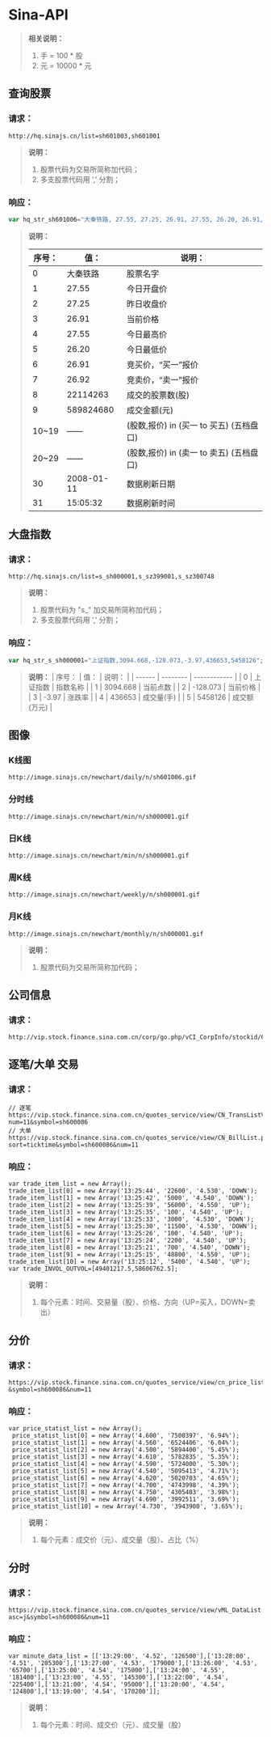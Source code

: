 # Sina-API

> **相关说明：**
>
> 1. 手 = 100 * 股
> 2. 元 = 10000 * 元


## 查询股票

### 请求：

```
http://hq.sinajs.cn/list=sh601003,sh601001
```

> **说明：**
>
> 1. 股票代码为交易所简称加代码；
> 2. 多支股票代码用 ',' 分割；

### 响应：

```js
var hq_str_sh601006="大秦铁路, 27.55, 27.25, 26.91, 27.55, 26.20, 26.91, 26.92, 22114263, 589824680, 4695, 26.91, 57590, 26.90, 14700, 26.89, 14300, 26.88, 15100, 26.87, 3100, 26.92, 8900, 26.93, 14230, 26.94, 25150, 26.95, 15220, 26.96, 2008-01-11, 15:05:32";
```

> **说明：**
>
> | 序号： | 值：       | 说明：                                   |
> | ------ | ---------- | ---------------------------------------- |
> | 0      | 大秦铁路   | 股票名字                                 |
> | 1      | 27.55      | 今日开盘价                               |
> | 2      | 27.25      | 昨日收盘价                               |
> | 3      | 26.91      | 当前价格                                 |
> | 4      | 27.55      | 今日最高价                               |
> | 5      | 26.20      | 今日最低价                               |
> | 6      | 26.91      | 竞买价，“买一”报价                       |
> | 7      | 26.92      | 竞卖价，“卖一”报价                       |
> | 8      | 22114263   | 成交的股票数(股)                         |
> | 9      | 589824680  | 成交金额(元)                             |
> | 10~19  | ——         | (股数,报价) in (买一 to 买五) (五档盘口) |
> | 20~29  | ——         | (股数,报价) in (卖一 to 卖五) (五档盘口) |
> | 30     | 2008-01-11 | 数据刷新日期                             |
> | 31     | 15:05:32   | 数据刷新时间                             |
>

## 大盘指数

### 请求：

```
http://hq.sinajs.cn/list=s_sh000001,s_sz399001,s_sz300748
```

> **说明：**
>
> 1. 股票代码为 "s_" 加交易所简称加代码；
> 2. 多支股票代码用 ',' 分割；

### 响应：

```js
var hq_str_s_sh000001="上证指数,3094.668,-128.073,-3.97,436653,5458126";
```
> **说明：**
> | 序号： | 值：     | 说明：       |
> | ------ | -------- | ------------ |
> | 0      | 上证指数 | 指数名称     |
> | 1      | 3094.668 | 当前点数     |
> | 2      | -128.073 | 当前价格     |
> | 3      | -3.97    | 涨跌率       |
> | 4      | 436653   | 成交量(手)   |
> | 5      | 5458126  | 成交额(万元) |
>



## 图像

### K线图

```
http://image.sinajs.cn/newchart/daily/n/sh601006.gif
```

### 分时线

```
http://image.sinajs.cn/newchart/min/n/sh000001.gif
```

### 日K线

```
http://image.sinajs.cn/newchart/min/n/sh000001.gif
```

### 周K线

```
http://image.sinajs.cn/newchart/weekly/n/sh000001.gif
```

### 月K线

```
http://image.sinajs.cn/newchart/monthly/n/sh000001.gif
```

> **说明：**
>
> 1. 股票代码为交易所简称加代码；



## 公司信息

### 请求：

```
http://vip.stock.finance.sina.com.cn/corp/go.php/vCI_CorpInfo/stockid/600086.phtml
```



## 逐笔/大单 交易

### 请求：

```
// 逐笔
https://vip.stock.finance.sina.com.cn/quotes_service/view/CN_TransListV2.php?num=11&symbol=sh600086
// 大单
https://vip.stock.finance.sina.com.cn/quotes_service/view/CN_BillList.php?sort=ticktime&symbol=sh600086&num=11
```

### 响应：

```
var trade_item_list = new Array(); 
trade_item_list[0] = new Array('13:25:44', '22600', '4.530', 'DOWN'); 
trade_item_list[1] = new Array('13:25:42', '5000', '4.540', 'DOWN'); 
trade_item_list[2] = new Array('13:25:39', '56000', '4.550', 'UP'); 
trade_item_list[3] = new Array('13:25:35', '100', '4.540', 'UP'); 
trade_item_list[4] = new Array('13:25:33', '3000', '4.530', 'DOWN'); 
trade_item_list[5] = new Array('13:25:30', '11500', '4.530', 'DOWN'); 
trade_item_list[6] = new Array('13:25:26', '100', '4.540', 'UP'); 
trade_item_list[7] = new Array('13:25:24', '2200', '4.540', 'UP'); 
trade_item_list[8] = new Array('13:25:21', '700', '4.540', 'DOWN'); 
trade_item_list[9] = new Array('13:25:15', '48800', '4.550', 'UP'); 
trade_item_list[10] = new Array('13:25:12', '5400', '4.540', 'UP'); 
var trade_INVOL_OUTVOL=[49401217.5,58606762.5];
```

> **说明：**
>
> 1. 每个元素：时间、交易量（股）、价格、方向（UP=买入，DOWN=卖出）



## 分价

### 请求：

```
https://vip.stock.finance.sina.com.cn/quotes_service/view/cn_price_list.php?&symbol=sh600086&num=11
```

### 响应：

```
var price_statist_list = new Array();
 price_statist_list[0] = new Array('4.600', '7500397', '6.94%');
 price_statist_list[1] = new Array('4.560', '6524406', '6.04%');
 price_statist_list[2] = new Array('4.500', '5894400', '5.45%');
 price_statist_list[3] = new Array('4.610', '5782835', '5.35%');
 price_statist_list[4] = new Array('4.590', '5724000', '5.30%');
 price_statist_list[5] = new Array('4.540', '5095413', '4.71%');
 price_statist_list[6] = new Array('4.620', '5020703', '4.65%');
 price_statist_list[7] = new Array('4.700', '4743998', '4.39%');
 price_statist_list[8] = new Array('4.750', '4305403', '3.98%');
 price_statist_list[9] = new Array('4.690', '3992511', '3.69%');
 price_statist_list[10] = new Array('4.730', '3943900', '3.65%');
```

> **说明：**
>
> 1. 每个元素：成交价（元）、成交量（股）、占比（%）



## 分时

### 请求：

```
https://vip.stock.finance.sina.com.cn/quotes_service/view/vML_DataList.php?asc=j&symbol=sh600086&num=11
```

### 响应：

```
var minute_data_list = [['13:29:00', '4.52', '126500'],['13:28:00', '4.51', '205300'],['13:27:00', '4.53', '179000'],['13:26:00', '4.53', '65700'],['13:25:00', '4.54', '175000'],['13:24:00', '4.55', '181400'],['13:23:00', '4.55', '145300'],['13:22:00', '4.54', '225400'],['13:21:00', '4.54', '95000'],['13:20:00', '4.54', '124800'],['13:19:00', '4.54', '170200']];
```

> **说明：**
>
> 1. 每个元素：时间、成交价（元）、成交量（股）